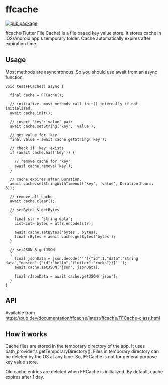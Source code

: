 # ffcache

[![pub package](https://img.shields.io/pub/v/ffcache.svg)](https://pub.dartlang.org/packages/ffcache)

ffcache(Flutter File Cache) is a file based key value store. It stores cache in iOS/Android app's temporary folder. Cache automatically expires after expiration time.

## Usage

Most methods are asynchronous. So you should use await from an async function.

```
void testFFCache() async {

  final cache = FFCache();

  // initialize. most methods call init() internally if not initialized.
  await cache.init();

  // insert 'key':'value' pair
  await cache.setString('key', 'value');

  // get value for 'key'
  final value = await cache.getString('key');

  // check if 'key' exists
  if (await cache.has('key')) {

    // remove cache for 'key'
    await cache.remove('key');
  }

  // cache expires after Duration.
  await cache.setStringWithTimeout('key', 'value', Duration(hours: 3));

  // remove all cache
  await cache.clear();

  // setBytes & getBytes
  {
    final str = 'string data';
    List<int> bytes = utf8.encode(str);

    await cache.setBytes('bytes', bytes);
    final rBytes = await cache.getBytes('bytes');
  }

  // setJSON & getJSON
  {
    final jsonData = json.decode('''[{"id":1,"data":"string data","nested":{"id":"hello","flutter":"rocks"}}]''');
    await cache.setJSON('json', jsonData);

    final rJsonData = await cache.getJSON('json');
  }
}
```


## API

Available from https://pub.dev/documentation/ffcache/latest/ffcache/FFCache-class.html


## How it works
Cache files are stored in the temporary directory of the app. It uses path_provider's getTemporaryDirectory(). Files in temporary directory can be deleted by the OS at any time. So, FFCache is not for general purpose key value store.

Old cache entries are deleted when FFCache is initialized. By default, cache expires after 1 day.
